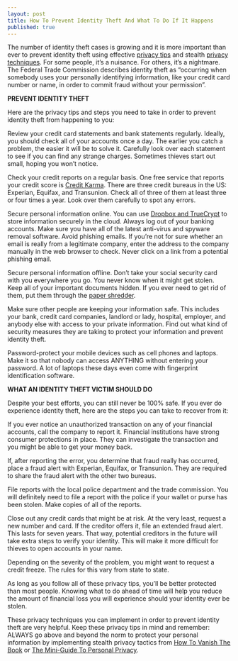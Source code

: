 ```yaml
---
layout: post
title: How To Prevent Identity Theft And What To Do If It Happens
published: true
---
```

<p>The number of identity theft cases is growing and it is more important than ever to prevent identity theft using effective <a title="privacy tips" href="http://www.howtovanish.com/2012/03/10-privacy-tips-for-protecting-your-identity-and-avoiding-identity-theft/" target="_blank">privacy tips</a> and stealth <a title="privacy techniques" href="http://www.howtovanish.com/2012/03/7-effective-privacy-techniques-for-reducing-risk-of-identity-theft/" target="_blank">privacy techniques</a>. For some people, it’s a nuisance. For others, it’s a nightmare. The Federal Trade Commission describes identity theft as “occurring when somebody uses your personally identifying information, like your credit card number or name, in order to commit fraud without your permission”.</p>
<p><strong>PREVENT IDENTITY THEFT</strong></p>
<p>Here are the privacy tips and steps you need to take in order to prevent identity theft from happening to you:</p>
<p>Review your credit card statements and bank statements regularly. Ideally, you should check all of your accounts once a day. The earlier you catch a problem, the easier it will be to solve it. Carefully look over each statement to see if you can find any strange charges. Sometimes thieves start out small, hoping you won’t notice.</p>
<p>Check your credit reports on a regular basis. One free service that reports your credit score is <a title="credit karma" href="http://www.creditkarma.com/" target="_blank">Credit Karma</a>. There are three credit bureaus in the US: Experian, Equifax, and Transunion. Check all of three of them at least three or four times a year. Look over them carefully to spot any errors.</p>
<p>Secure personal information online. You can use <a title="dropbox and truecrypt" href="http://www.howtovanish.com/2010/06/protecting-identity-theft-victims-business-credit-card-holders/" target="_blank">Dropbox and TrueCrypt</a> to store information securely in the cloud. Always log out of your banking accounts. Make sure you have all of the latest anti-virus and spyware removal software. Avoid phishing emails. If you’re not for sure whether an email is really from a legitimate company, enter the address to the company manually in the web browser to check. Never click on a link from a potential phishing email.</p>
<p>Secure personal information offline. Don’t take your social security card with you everywhere you go. You never know when it might get stolen. Keep all of your important documents hidden. If you ever need to get rid of them, put them through the <a title="paper shredder" href="http://www.howtovanish.com/PaperShredder" target="_blank">paper shredder</a>.</p>
<p>Make sure other people are keeping your information safe. This includes your bank, credit card companies, landlord or lady, hospital, employer, and anybody else with access to your private information. Find out what kind of security measures they are taking to protect your information and prevent identity theft.</p>
<p>Password-protect your mobile devices such as cell phones and laptops. Make it so that nobody can access ANYTHING without entering your password. A lot of laptops these days even come with fingerprint identification software.</p>
<p><strong>WHAT AN IDENTITY THEFT VICTIM SHOULD DO</strong></p>
<p>Despite your best efforts, you can still never be 100% safe. If you ever do experience identity theft, here are the steps you can take to recover from it:</p>
<p>If you ever notice an unauthorized transaction on any of your financial accounts, call the company to report it. Financial institutions have strong consumer protections in place. They can investigate the transaction and you might be able to get your money back.</p>
<p>If, after reporting the error, you determine that fraud really has occurred, place a fraud alert with Experian, Equifax, or Transunion. They are required to share the fraud alert with the other two bureaus.</p>
<p>File reports with the local police department and the trade commission. You will definitely need to file a report with the police if your wallet or purse has been stolen. Make copies of all of the reports.</p>
<p>Close out any credit cards that might be at risk. At the very least, request a new number and card. If the creditor offers it, file an extended fraud alert. This lasts for seven years. That way, potential creditors in the future will take extra steps to verify your identity. This will make it more difficult for thieves to open accounts in your name.</p>
<p>Depending on the severity of the problem, you might want to request a credit freeze. The rules for this vary from state to state.</p>
<p>As long as you follow all of these privacy tips, you’ll be better protected than most people. Knowing what to do ahead of time will help you reduce the amount of financial loss you will experience should your identity ever be stolen.</p>
<p>These privacy techniques you can implement in order to prevent identity theft are very helpful. Keep these privacy tips in mind and remember: ALWAYS go above and beyond the norm to protect your personal information by implementing stealth privacy tactics from <a title="how to vanish the book" href="../products/how-to-vanish-book/" target="_blank">How To Vanish The Book</a> or <a title="Mini-Guide To Personal Privacy" href="../bitcoin/index.php#personalprivacyminiguide" target="_blank">The Mini-Guide To Personal Privacy</a>.</p>
